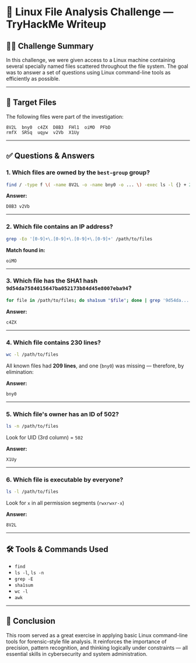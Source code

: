 # 🐧 Linux File Analysis Challenge — TryHackMe Writeup

## 🧙‍♂️ Challenge Summary

In this challenge, we were given access to a Linux machine containing several specially named files scattered throughout the file system. The goal was to answer a set of questions using Linux command-line tools as efficiently as possible.

---

## 🔎 Target Files

The following files were part of the investigation:

```
8V2L  bny0  c4ZX  D8B3  FHl1  oiMO  PFbD  
rmfX  SRSq  uqyw  v2Vb  X1Uy
```

---

## ✅ Questions & Answers

### 1. **Which files are owned by the `best-group` group?**

```bash
find / -type f \( -name 8V2L -o -name bny0 -o ... \) -exec ls -l {} + 2>/dev/null
```

**Answer:**

```
D8B3 v2Vb
```

---

### 2. **Which file contains an IP address?**

```bash
grep -Eo '[0-9]+\.[0-9]+\.[0-9]+\.[0-9]+' /path/to/files
```

**Match found in:**

```
oiMO
```

---

### 3. **Which file has the SHA1 hash `9d54da7584015647ba052173b84d45e8007eba94`?**

```bash
for file in /path/to/files; do sha1sum "$file"; done | grep '9d54da...'
```

**Answer:**

```
c4ZX
```

---

### 4. **Which file contains 230 lines?**

```bash
wc -l /path/to/files
```

All known files had **209 lines**, and one (`bny0`) was missing — therefore, by elimination:

**Answer:**

```
bny0
```

---

### 5. **Which file's owner has an ID of 502?**

```bash
ls -n /path/to/files
```

Look for UID (3rd column) = `502`

**Answer:**

```
X1Uy
```

---

### 6. **Which file is executable by everyone?**

```bash
ls -l /path/to/files
```

Look for `x` in all permission segments (`rwxrwxr-x`)

**Answer:**

```
8V2L
```

---

## 🛠 Tools & Commands Used

* `find`
* `ls -l`, `ls -n`
* `grep -E`
* `sha1sum`
* `wc -l`
* `awk`

---

## 📘 Conclusion

This room served as a great exercise in applying basic Linux command-line tools for forensic-style file analysis. It reinforces the importance of precision, pattern recognition, and thinking logically under constraints — all essential skills in cybersecurity and system administration.
